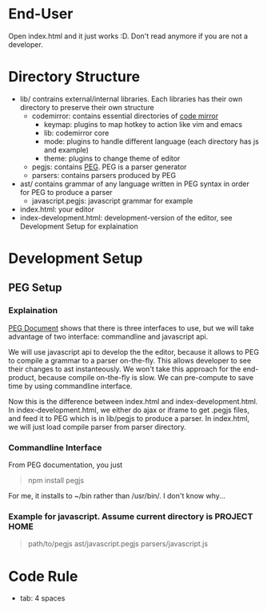 # End-User
Open index.html and it just works :D. Don't read anymore if you are not a developer.

# Directory Structure
+ lib/ contrains external/internal libraries. Each libraries has their own directory to preserve their own structure  
    - codemirror: contains essential directories of [code mirror](http://codemirror.net/)
        * keymap: plugins to map hotkey to action like vim and emacs
        * lib: codemirror core
        * mode: plugins to handle different language (each directory has js and example)
        * theme: plugins to change theme of editor
    - pegjs: contains [PEG](http://pegjs.majda.cz/). PEG is a parser generator 
    - parsers: contains parsers produced by PEG
+ ast/ contains grammar of any language written in PEG syntax in order for PEG to produce a parser
    - javascript.pegjs: javascript grammar for example
+ index.html: your editor
+ index-development.html: development-version of the editor, see Development Setup for explaination

# Development Setup
## PEG Setup
### Explaination
[PEG Document](http://pegjs.majda.cz/documentation) shows that there is three interfaces to use, 
but we will take advantage of two interface: commandline and javascript api.

We will use javascript api to develop the the editor, because it allows to PEG to compile a grammar
to a parser on-the-fly. This allows developer to see their changes to ast instanteously. We
won't take this approach for the end-product, because compile on-the-fly is slow. We can pre-compute
to save time by using commandline interface.

Now this is the difference between index.html and index-development.html. In index-development.html,
we either do ajax or iframe to get .pegjs files, and feed it to PEG which is in lib/pegjs to produce a parser. 
In index.html, we will just load compile parser from parser directory.

### Commandline Interface
From PEG documentation, you just 

> npm install pegjs

For me, it installs to ~/bin rather than /usr/bin/. I don't know why...

### Example for javascript. Assume current directory is PROJECT HOME
> path/to/pegjs ast/javascript.pegjs parsers/javascript.js


# Code Rule
+ tab: 4 spaces
